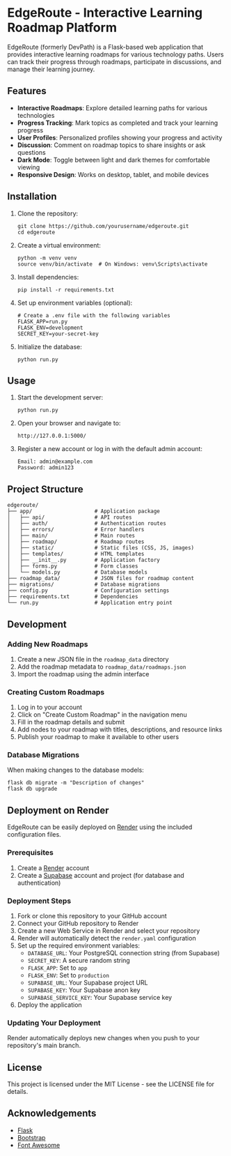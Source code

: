 # EdgeRoute - Interactive Learning Roadmap Platform

EdgeRoute (formerly DevPath) is a Flask-based web application that provides interactive learning roadmaps for various technology paths. Users can track their progress through roadmaps, participate in discussions, and manage their learning journey.

## Features

- **Interactive Roadmaps**: Explore detailed learning paths for various technologies
- **Progress Tracking**: Mark topics as completed and track your learning progress
- **User Profiles**: Personalized profiles showing your progress and activity
- **Discussion**: Comment on roadmap topics to share insights or ask questions
- **Dark Mode**: Toggle between light and dark themes for comfortable viewing
- **Responsive Design**: Works on desktop, tablet, and mobile devices

## Installation

1. Clone the repository:
   ```
   git clone https://github.com/yourusername/edgeroute.git
   cd edgeroute
   ```

2. Create a virtual environment:
   ```
   python -m venv venv
   source venv/bin/activate  # On Windows: venv\Scripts\activate
   ```

3. Install dependencies:
   ```
   pip install -r requirements.txt
   ```

4. Set up environment variables (optional):
   ```
   # Create a .env file with the following variables
   FLASK_APP=run.py
   FLASK_ENV=development
   SECRET_KEY=your-secret-key
   ```

5. Initialize the database:
   ```
   python run.py
   ```

## Usage

1. Start the development server:
   ```
   python run.py
   ```

2. Open your browser and navigate to:
   ```
   http://127.0.0.1:5000/
   ```

3. Register a new account or log in with the default admin account:
   ```
   Email: admin@example.com
   Password: admin123
   ```

## Project Structure

```
edgeroute/
├── app/                    # Application package
│   ├── api/                # API routes
│   ├── auth/               # Authentication routes
│   ├── errors/             # Error handlers
│   ├── main/               # Main routes
│   ├── roadmap/            # Roadmap routes
│   ├── static/             # Static files (CSS, JS, images)
│   ├── templates/          # HTML templates
│   ├── __init__.py         # Application factory
│   ├── forms.py            # Form classes
│   └── models.py           # Database models
├── roadmap_data/           # JSON files for roadmap content
├── migrations/             # Database migrations
├── config.py               # Configuration settings
├── requirements.txt        # Dependencies
└── run.py                  # Application entry point
```

## Development

### Adding New Roadmaps

1. Create a new JSON file in the `roadmap_data` directory
2. Add the roadmap metadata to `roadmap_data/roadmaps.json`
3. Import the roadmap using the admin interface

### Creating Custom Roadmaps

1. Log in to your account
2. Click on "Create Custom Roadmap" in the navigation menu
3. Fill in the roadmap details and submit
4. Add nodes to your roadmap with titles, descriptions, and resource links
5. Publish your roadmap to make it available to other users

### Database Migrations

When making changes to the database models:

```
flask db migrate -m "Description of changes"
flask db upgrade
```

## Deployment on Render

EdgeRoute can be easily deployed on [Render](https://render.com/) using the included configuration files.

### Prerequisites

1. Create a [Render](https://render.com/) account
2. Create a [Supabase](https://supabase.com/) account and project (for database and authentication)

### Deployment Steps

1. Fork or clone this repository to your GitHub account
2. Connect your GitHub repository to Render
3. Create a new Web Service in Render and select your repository
4. Render will automatically detect the `render.yaml` configuration
5. Set up the required environment variables:
   - `DATABASE_URL`: Your PostgreSQL connection string (from Supabase)
   - `SECRET_KEY`: A secure random string
   - `FLASK_APP`: Set to `app`
   - `FLASK_ENV`: Set to `production`
   - `SUPABASE_URL`: Your Supabase project URL
   - `SUPABASE_KEY`: Your Supabase anon key
   - `SUPABASE_SERVICE_KEY`: Your Supabase service key
6. Deploy the application

### Updating Your Deployment

Render automatically deploys new changes when you push to your repository's main branch.

## License

This project is licensed under the MIT License - see the LICENSE file for details.

## Acknowledgements

- [Flask](https://flask.palletsprojects.com/)
- [Bootstrap](https://getbootstrap.com/)
- [Font Awesome](https://fontawesome.com/)
